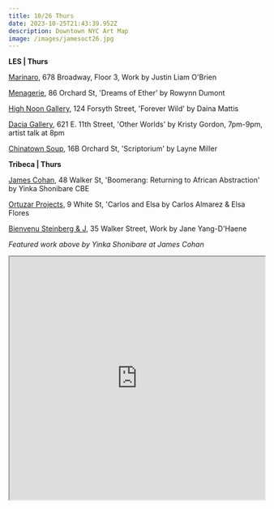 ```yaml
---
title: 10/26 Thurs
date: 2023-10-25T21:43:39.952Z
description: Downtown NYC Art Map
image: /images/jamesoct26.jpg
---
```

**L﻿ES | Thurs**

[Marinaro](https://www.marinaro.biz/), 678 Broadway, Floor 3, Work by Justin Liam O'Brien

[Menagerie](https://86orchard.com/), 86 Orchard St, 'Dreams of Ether' by Rowynn Dumont

[High Noon Gallery](https://www.highnoongallery.com/), 124 Forsyth Street, 'Forever Wild' by Daina Mattis

[Dacia Gallery](http://www.daciagallery.com/), 621 E. 11th Street, 'Other Worlds' by Kristy Gordon, 7pm-9pm, artist talk at 8pm

[Chinatown Soup](http://www.instagram.com/chinatownsoup), 16B Orchard St, 'Scriptorium' by Layne Miller

**T﻿ribeca | Thurs**

[James Cohan](https://www.jamescohan.com/exhibitions/yinka-shonibare-cbe2), 48 Walker St, 'Boomerang: Returning to African Abstraction' by Yinka Shonibare CBE

[Ortuzar Projects](https://www.ortuzarprojects.com/exhibitions/carlos-and-elsa), 9 White St, 'Carlos and Elsa by Carlos Almarez & Elsa Flores

[Bienvenu Steinberg & J](http://www.bienvenusteinbergandpartner.com/exhibitions), 35 Walker Street, Work by Jane Yang-D'Haene

*F﻿eatured work above by Yinka Shonibare at James Cohan*

<iframe src="https://www.google.com/maps/d/u/1/embed?mid=1UImavti7O1fTkmMeoT3UbSRhhmA7714&ehbc=2E312F" width="100%" height="480"></iframe>